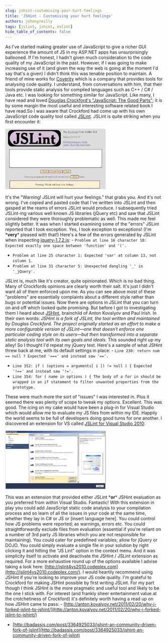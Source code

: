 ```yaml
---
slug: jshint-customising-your-hurt-feelings
title: 'JSHint - Customising your hurt feelings'
authors: johnnyreilly
tags: [jslint, jshint, eslint]
hide_table_of_contents: false
---
```


As I've started making greater use of JavaScript to give a richer GUI experience the amount of JS in my ASP.NET apps has unsurprisingly ballooned. If I'm honest, I hadn't given much consideration to the code quality of my JavaScript in the past. However, if I was going to make increasing use of it (and given the way the web is going at the moment I'd say that's a given) I didn't think this was tenable position to maintain. A friend of mine works for [Coverity](http://www.coverity.com/) which is a company that provides tools for analysing code quality. I understand, from conversations with him, that their tools provide static analysis for compiled languages such as C++ / C# / Java etc. I was looking for something similar for JavaScript. Like many, I have read and loved [Douglas Crockford's "JavaScript: The Good Parts"](http://www.amazon.com/JavaScript-Good-Parts-Douglas-Crockford/dp/0596517742); it is by some margin the most useful and interesting software related book I have read.So I was aware that Crockford had come up with his own JavaScript code quality tool called [JSLint](http://www.jslint.com/). JSLint is quite striking when you first encounter it:

![](JSLint.webp)

<!--truncate-->

It's the "Warning! JSLint will hurt your feelings." that grabs you. And it's not wrong. I've copied and pasted code that I've written into JSLint and then gasped at the reams of errors JSLint would produce. I subsequently tried JSLint-ing various well known JS libraries (jQuery etc) and saw that JSLint considered they were thoroughly problematic as well. This made me feel slightly better. It was when I started examining some of the "errors" JSLint reported that I took exception. Yes, I took exception to exceptions! (I'm \***very**\* pleased with that!) Here's a few of the errors generated by JSLint when inspecting [jquery-1.7.2.js](http://ajax.googleapis.com/ajax/libs/jquery/1.7.2/jquery.js): - `Problem at line 16 character 10: Expected exactly one space between 'function' and '('.`

- `Problem at line 25 character 1: Expected 'var' at column 13, not column 1.`
- `Problem at line 31 character 5: Unexpected dangling '_' in '_jQuery'.`

JSLint is, much like it's creator, quite opinionated. Which is no bad thing. Many of Crockfords opinions are clearly worth their salt. It's just I didn't want all of them enforced upon me. As you can see above most of these "problems" are essentially complaints about a different style rather than bugs or potential issues. Now there are options in JSLint that you can turn on and off which looked quite promising. But before I got to investigating them I heard about [JSHint](http://www.jshint.com), brainchild of Anton Kovalyov and Paul Irish. In their own words: _JSHint is a fork of JSLint, the tool written and maintained by Douglas Crockford. The project originally started as an effort to make a more configurable version of JSLint—one that doesn't enforce one particular coding style on its users—but then transformed into a separate static analysis tool with its own goals and ideals._ This sounded right up my alley! So I thought I'd repeat my jQuery test. Here's a sample of what JSHint threw back at me, with its default settings in place: - `Line 230: return num == null ? Expected '===' and instead saw '=='. `

- `Line 352: if ( (options = arguments[ i ]) != null ) { Expected '!==' and instead saw '!='. `
- `Line 354: for ( name in options ) { The body of a for in should be wrapped in an if statement to filter unwanted properties from the prototype. `

These were much more the sort of "issues" I was interested in. Plus it seemed there was plenty of scope to tweak my options. Excellent. This was good. The icing on my cake would have been a plug-in for Visual Studio which would allow me to evaluate my JS files from within my IDE. Happily the world seems to be full of developers doing good turns for one another. I discovered an extension for VS called [JSLint for Visual Studio 2010](http://jslint4vs2010.codeplex.com/):

![](Extensions.webp)

This was an extension that provided either JSLint \***or**\* JSHint evaluation as you preferred from within Visual Studio. Fantastic! With this extension in play you could add JavaScript static code analysis to your compilation process and so learn of all the issues in your code at the same time, whether they lay in C# or JS or [insert language here]. You could control how JS problems were reported; as warnings, errors etc. You could straightforwardly exclude files from evaluation (essential if you're reliant on a number of 3rd party JS libraries which you are not responsible for maintaining). You could cater for predefined variables; allow for jQuery or DOJO. You could simply evaluate a single file in your solution by right clicking it and hitting the "JS Lint" option in the context menu. And it was simplicity itself to activate and deactivate the JSHint / JSLint extension as required. For a more exhaustive round up of the options available I advise taking a look here: [http://jslint4vs2010.codeplex.com](http://jslint4vs2010.codeplex.com/). I would heartily recommend using JSHint if you're looking to improve your JS code quality. I'm grateful to Crockford for making JSHint possible by first writing JSLint. For my part though I think JSHint is the more pragmatic and useful tool and likely to be the one I stick with. For interest (and frankly sheer entertainment value at the crotchetiness of Crockford) it's definitely worth having a read up on how JSHint came to pass: - [http://anton.kovalyov.net/2011/02/20/why-i-forked-jslint-to-jshint/](http://anton.kovalyov.net/2011/02/20/why-i-forked-jslint-to-jshint/)

- [http://badassjs.com/post/3364925033/jshint-an-community-driven-fork-of-jslint](http://badassjs.com/post/3364925033/jshint-an-community-driven-fork-of-jslint)
